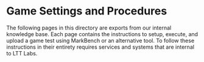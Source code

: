 # Game Settings and Procedures

The following pages in this directory are exports from our internal knowledge base. Each page contains the instructions to setup, execute, and upload a game test using MarkBench or an alternative tool. To follow these instructions in their entirety requires services and systems that are internal to LTT Labs.